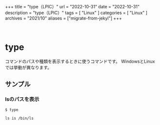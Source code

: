 +++
title = "type（LPIC）"
url = "2022-10-31"
date = "2022-10-31"
description = "type（LPIC）"
tags = [
  "Linux"
]
categories = [
  "Linux"
]
archives = "2021/10"
aliases = ["migrate-from-jekyl"]
+++

<br>

# type

コマンドのパスや種類を表示するときに使うコマンドです。
WindowsとLinuxでは挙動が異なります。


## サンプル

### lsのパスを表示

```
$ type 
```

```
ls is /bin/ls
```
